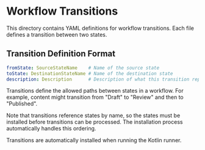 # Workflow Transitions

This directory contains YAML definitions for workflow transitions. Each file defines a transition between two states.

## Transition Definition Format

```yaml
fromState: SourceStateName    # Name of the source state
toState: DestinationStateName # Name of the destination state
description: Description      # Description of what this transition represents
```

Transitions define the allowed paths between states in a workflow. For example, content might transition from "Draft" to "Review" and then to "Published".

Note that transitions reference states by name, so the states must be installed before transitions can be processed. The installation process automatically handles this ordering.

Transitions are automatically installed when running the Kotlin runner.